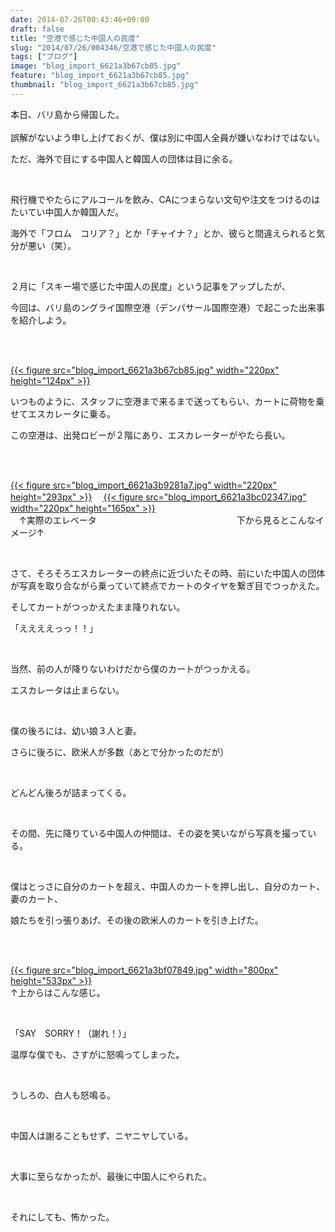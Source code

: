 ```yaml
---
date: 2014-07-26T00:43:46+09:00
draft: false
title: "空港で感じた中国人の民度"
slug: "2014/07/26/004346/空港で感じた中国人の民度"
tags: ["ブログ"]
image: "blog_import_6621a3b67cb85.jpg"
feature: "blog_import_6621a3b67cb85.jpg"
thumbnail: "blog_import_6621a3b67cb85.jpg"
---
```

<p>本日、バリ島から帰国した。<br/><br/>誤解がないよう申し上げておくが、僕は別に中国人全員が嫌いなわけではない。</p><p>ただ、海外で目にする中国人と韓国人の団体は目に余る。</p><br/><p>飛行機でやたらにアルコールを飲み、CAにつまらない文句や注文をつけるのはたいてい中国人か韓国人だ。</p><p>海外で「フロム　コリア？」とか「チャイナ？」とか、彼らと間違えられると気分が悪い（笑）。</p><br/><p>２月に「スキー場で感じた中国人の民度」という記事をアップしたが、</p><p>今回は、バリ島のングライ国際空港（デンパサール国際空港）で起こった出来事を紹介しよう。</p><br/><p><br/><a href="blog_import_6621a3b7cdf34.jpg">{{< figure src="blog_import_6621a3b67cb85.jpg" width="220px" height="124px" >}}</a> <br/></p><p>いつものように、スタッフに空港まで来るまで送ってもらい、カートに荷物を乗せてエスカレータに乗る。</p><p>この空港は、出発ロビーが２階にあり、エスカレーターがやたら長い。</p><br/><p><br/><a href="blog_import_6621a3ba5b475.jpg">{{< figure src="blog_import_6621a3b9281a7.jpg" width="220px" height="293px" >}}</a> 　<a href="blog_import_6621a3bd39b4c.jpg">{{< figure src="blog_import_6621a3bc02347.jpg" width="220px" height="165px" >}}</a> <br/>　↑実際のエレベータ　　　　　　　　　　　　　　　　下から見るとこんなイメージ↑　　　　　<br/></p><br/><p>さて、そろそろエスカレーターの終点に近づいたその時、前にいた中国人の団体が写真を取り合ながら乗っていて終点でカートのタイヤを繋ぎ目でつっかえた。</p><p>そしてカートがつっかえたまま降りれない。</p><p>「ええええっっ！！」</p><br/><p>当然、前の人が降りないわけだから僕のカートがつっかえる。</p><p>エスカレータは止まらない。</p><br/><p>僕の後ろには、幼い娘３人と妻。</p><p>さらに後ろに、欧米人が多数（あとで分かったのだが）</p><br/><p>どんどん後ろが詰まってくる。</p><br/><p>その間、先に降りている中国人の仲間は、その姿を笑いながら写真を撮っている。</p><br/><p>僕はとっさに自分のカートを超え、中国人のカートを押し出し、自分のカート、妻のカート、</p><p>娘たちを引っ張りあげ、その後の欧米人のカートを引き上げた。</p><br/><p><br/><a href="blog_import_6621a3c020921.jpg">{{< figure src="blog_import_6621a3bf07849.jpg" width="800px" height="533px" >}}</a> <br/>↑上からはこんな感じ。</p><br/><p>「SAY　SORRY！（謝れ！）」</p><p>温厚な僕でも、さすがに怒鳴ってしまった。</p><br/><p>うしろの、白人も怒鳴る。</p><br/><p>中国人は謝ることもせず、ニヤニヤしている。</p><br/><p>大事に至らなかったが、最後に中国人にやられた。</p><br/><p>それにしても、怖かった。</p><br/><br/><br/><br/><br/><br/><br/><br/><br/>

